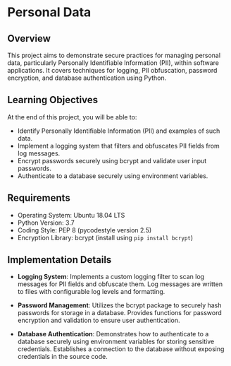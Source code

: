 # Personal Data

## Overview

This project aims to demonstrate secure practices for managing personal data, particularly Personally Identifiable Information (PII), within software applications. It covers techniques for logging, PII obfuscation, password encryption, and database authentication using Python.

## Learning Objectives

At the end of this project, you will be able to:

- Identify Personally Identifiable Information (PII) and examples of such data.
- Implement a logging system that filters and obfuscates PII fields from log messages.
- Encrypt passwords securely using bcrypt and validate user input passwords.
- Authenticate to a database securely using environment variables.

## Requirements

- Operating System: Ubuntu 18.04 LTS
- Python Version: 3.7
- Coding Style: PEP 8 (pycodestyle version 2.5)
- Encryption Library: bcrypt (install using `pip install bcrypt`)

## Implementation Details

- **Logging System**: Implements a custom logging filter to scan log messages for PII fields and obfuscate them. Log messages are written to files with configurable log levels and formatting.

- **Password Management**: Utilizes the bcrypt package to securely hash passwords for storage in a database. Provides functions for password encryption and validation to ensure user authentication.

- **Database Authentication**: Demonstrates how to authenticate to a database securely using environment variables for storing sensitive credentials. Establishes a connection to the database without exposing credentials in the source code.
